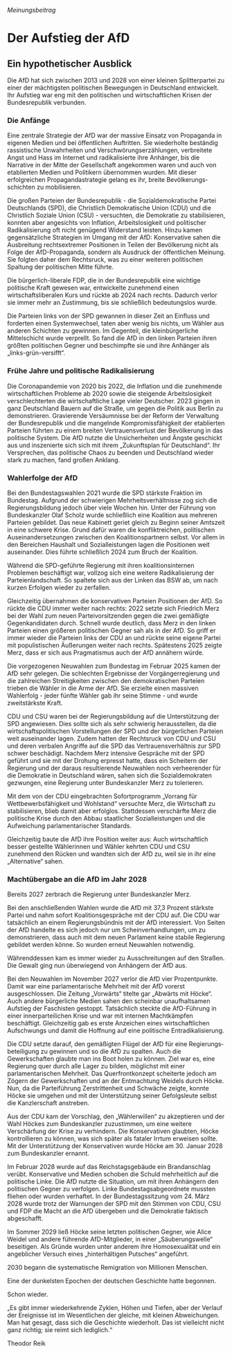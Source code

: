 _Meinungsbeitrag_ 

# Der Aufstieg der AfD

## Ein hypothetischer Ausblick

 Die AfD hat sich zwischen 2013 und 2028 von einer kleinen Splitterpartei zu einer der mächtigsten politischen Bewegungen in Deutschland entwickelt. Ihr Aufstieg war eng mit den politischen und wirtschaftlichen Krisen der Bundesrepublik verbunden.

### Die Anfänge

 Eine zentrale Strategie der AfD war der massive Einsatz von Propaganda in eigenen Medien und bei öffentlichen Auftritten. Sie wiederholte beständig rassistische Unwahrheiten und Verschwörungserzählungen, verbreitete Angst und Hass im Internet und radikalisierte ihre Anhänger, bis die Narrative in der Mitte der Gesellschaft angekommen waren und auch von etablierten Medien und Politikern übernommen wurden. Mit dieser erfolgreichen Propaganda­strategie gelang es ihr, breite Bevölkerungs­schichten zu mobilisieren.

 Die großen Parteien der Bundesrepublik - die Sozialdemokratische Partei Deutschlands (SPD), die Christlich Demokratische Union (CDU) und die Christlich Soziale Union (CSU) - versuchten, die Demokratie zu stabilisieren, konnten aber angesichts von Inflation, Arbeitslosigkeit und politischer Radikalisierung oft nicht genügend Widerstand leisten. Hinzu kamen gegensätzliche Strategien im Umgang mit der AfD: Konservative sahen die Ausbreitung rechtsextremer Positionen in Teilen der Bevölkerung nicht als Folge der AfD-Propaganda, sondern als Ausdruck der öffentlichen Meinung. Sie folgten daher dem Rechtsruck, was zu einer weiteren politischen Spaltung der politischen Mitte führte.

 Die bürgerlich-liberale FDP, die in der Bundesrepublik eine wichtige politische Kraft gewesen war, entwickelte zunehmend einen wirtschaftsliberalen Kurs und rückte ab 2024 nach rechts. Dadurch verlor sie immer mehr an Zustimmung, bis sie schließlich bedeutungslos wurde.

 Die Parteien links von der SPD gewannen in dieser Zeit an Einfluss und forderten einen Systemwechsel, taten aber wenig bis nichts, um Wähler aus anderen Schichten zu gewinnen. Im Gegenteil, die kleinbürgerliche Mittelschicht wurde verprellt. So fand die AfD in den linken Parteien ihren größten politischen Gegner und beschimpfte sie und ihre Anhänger als „links-grün-versifft“.

### Frühe Jahre und politische Radikalisierung

 Die Coronapandemie von 2020 bis 2022, die Inflation und die zunehmende wirtschaftlichen Probleme ab 2020 sowie die steigende Arbeitslosigkeit verschlechterten die wirtschaftliche Lage vieler Deutscher. 2023 gingen in ganz Deutschland Bauern auf die Straße, um gegen die Politik aus Berlin zu demonstrieren. Gravierende Versäumnisse bei der Reform der Verwaltung der Bundesrepublik und die mangelnde Kompromissfähigkeit der etablierten Parteien führten zu einem breiten Vertrauensverlust der Bevölkerung in das politische System. Die AfD nutzte die Unsicherheiten und Ängste geschickt aus und inszenierte sich sich mit ihrem „Zukunftsplan für Deutschland“. Ihr Versprechen, das politische Chaos zu beenden und Deutschland wieder stark zu machen, fand großen Anklang.

### Wahlerfolge der AfD

 Bei den Bundestagswahlen 2021 wurde die SPD stärkste Fraktion im Bundestag. Aufgrund der schwierigen Mehrheitsverhältnisse zog sich die Regierungsbildung jedoch über viele Wochen hin. Unter der Führung von Bundeskanzler Olaf Scholz wurde schließlich eine Koalition aus mehreren Parteien gebildet. Das neue Kabinett geriet gleich zu Beginn seiner Amtszeit in eine schwere Krise. Grund dafür waren die konfliktreichen, politischen Auseinandersetzungen zwischen den Koalitionspartnern selbst. Vor allem in den Bereichen Haushalt und Sozialleistungen lagen die Positionen weit auseinander. Dies führte schließlich 2024 zum Bruch der Koalition.

 Während die SPD-geführte Regierung mit ihren koalitionsinternen Problemen beschäftigt war, vollzog sich eine weitere Radikalisierung der Parteienlandschaft. So spaltete sich aus der Linken das BSW ab, um nach kurzen Erfolgen wieder zu zerfallen.

 Gleichzeitig übernahmen die konservativen Parteien Positionen der AfD. So rückte die CDU immer weiter nach rechts: 2022 setzte sich Friedrich Merz bei der Wahl zum neuen Parteivorsitzenden gegen die zwei gemäßigte Gegenkandidaten durch. Schnell wurde deutlich, dass Merz in den linken Parteien einen größeren politischen Gegner sah als in der AfD. So griff er immer wieder die Parteien links der CDU an und rückte seine eigene Partei mit populistischen Äußerungen weiter nach rechts. Spätestens 2025 zeigte Merz, dass er sich aus Pragmatismus auch der AfD annähern würde.

 Die vorgezogenen Neuwahlen zum Bundestag im Februar 2025 kamen der AfD sehr gelegen. Die schlechten Ergebnisse der Vorgängerregierung und die zahlreichen Streitigkeiten zwischen den demokratischen Parteien trieben die Wähler in die Arme der AfD. Sie erzielte einen massiven Wahlerfolg - jeder fünfte Wähler gab ihr seine Stimme - und wurde zweitstärkste Kraft.

 CDU und CSU waren bei der Regierungsbildung auf die Unterstützung der SPD angewiesen. Dies sollte sich als sehr schwierig herausstellen, da die wirtschaftspolitischen Vorstellungen der SPD und der bürgerlichen Parteien weit auseinander lagen. Zudem hatten der Rechtsruck von CDU und CSU und deren verbalen Angriffe auf die SPD das Vertrauensverhältnis zur SPD schwer beschädigt. Nachdem Merz intensive Gespräche mit der SPD geführt und sie mit der Drohung erpresst hatte, dass ein Scheitern der Regierung und der daraus resultierende Neuwahlen noch verheerender für die Demokratie in Deutschland wären, sahen sich die Sozialdemokraten gezwungen, eine Regierung unter Bundeskanzler Merz zu tolerieren.

 Mit dem von der CDU eingebrachten Sofortprogramm „Vorrang für Wettbewerbsfähigkeit und Wohlstand“ versuchte Merz, die Wirtschaft zu stabilisieren, blieb damit aber erfolglos. Stattdessen verschärfte Merz die politische Krise durch den Abbau staatlicher Sozialleistungen und die Aufweichung parlamentarischer Standards.

 Gleichzeitig baute die AfD ihre Position weiter aus: Auch wirtschaftlich besser gestellte Wählerinnen und Wähler kehrten CDU und CSU zunehmend den Rücken und wandten sich der AfD zu, weil sie in ihr eine „Alternative“ sahen.

### Machtübergabe an die AfD im Jahr 2028

Bereits 2027 zerbrach die Regierung unter Bundeskanzler Merz.

 Bei den anschließenden Wahlen wurde die AfD mit 37,3 Prozent stärkste Partei und nahm sofort Koalitionsgespräche mit der CDU auf. Die CDU war tatsächlich an einem Regierungsbündnis mit der AfD interessiert. Von Seiten der AfD handelte es sich jedoch nur um Scheinverhandlungen, um zu demonstrieren, dass auch mit dem neuen Parlament keine stabile Regierung gebildet werden könne. So wurden erneut Neuwahlen notwendig.

 Währenddessen kam es immer wieder zu Ausschreitungen auf den Straßen. Die Gewalt ging nun überwiegend von Anhängern der AfD aus.

 Bei den Neuwahlen im November 2027 verlor die AfD vier Prozentpunkte. Damit war eine parlamentarische Mehrheit mit der AfD vorerst ausgeschlossen. Die Zeitung „Vorwärts“ titelte gar „Abwärts mit Höcke“. Auch andere bürgerliche Medien sahen den scheinbar unaufhaltsamen Aufstieg der Faschisten gestoppt. Tatsächlich steckte die AfD-Führung in einer innerparteilichen Krise und war mit internen Machtkämpfen beschäftigt. Gleichzeitig gab es erste Anzeichen eines wirtschaftlichen Aufschwungs und damit die Hoffnung auf eine politische Entradikalisierung.

 Die CDU setzte darauf, den gemäßigten Flügel der AfD für eine Regierungs­be­teiligung zu gewinnen und so die AfD zu spalten. Auch die Gewerkschaften glaubte man ins Boot holen zu können. Ziel war es, eine Regierung quer durch alle Lager zu bilden, möglichst mit einer parlamentarischen Mehrheit. Das Querfrontkonzept scheiterte jedoch am Zögern der Gewerkschaften und an der Entmachtung Weidels durch Höcke. Nun, da die Parteiführung Zerstrittenheit und Schwäche zeigte, konnte Höcke sie umgehen und mit der Unterstützung seiner Gefolgsleute selbst die Kanzlerschaft anstreben.

 Aus der CDU kam der Vorschlag, den „Wählerwillen“ zu akzeptieren und der Wahl Höckes zum Bundeskanzler zuzustimmen, um eine weitere Verschärfung der Krise zu verhindern. Die Konservativen glaubten, Höcke kontrollieren zu können, was sich später als fataler Irrtum erweisen sollte. Mit der Unterstützung der Konservativen wurde Höcke am 30\. Januar 2028 zum Bundeskanzler ernannt.

 Im Februar 2028 wurde auf das Reichstagsgebäude ein Brandanschlag verübt. Konservative und Medien schoben die Schuld mehrheitlich auf die politische Linke. Die AfD nutzte die Situation, um mit ihren Anhängern den politischen Gegner zu verfolgen. Linke Bundestags­abgeordnete mussten fliehen oder wurden verhaftet. In der Bundestags­sitzung vom 24\. März 2028 wurde trotz der Warnungen der SPD mit den Stimmen von CDU, CSU und FDP die Macht an die AfD übergeben und die Demokratie faktisch abgeschafft.

 Im Sommer 2029 ließ Höcke seine letzten politischen Gegner, wie Alice Weidel und andere führende AfD-Mitglieder, in einer „Säuberungswelle“ beseitigen. Als Gründe wurden unter anderem ihre Homosexualität und ein angeblicher Versuch eines „hinterhältigen Putsches“ angeführt.

2030 begann die systematische Remigration von Millionen Menschen.

Eine der dunkelsten Epochen der deutschen Geschichte hatte begonnen.

Schon wieder.

„Es gibt immer wiederkehrende Zyklen, Höhen und Tiefen, aber der Verlauf der Ereignisse ist im Wesentlichen der gleiche, mit kleinen Abweichungen.  
Man hat gesagt, dass sich die Geschichte wiederholt. Das ist vielleicht nicht ganz richtig; sie reimt sich lediglich.“ 

Theodor Reik